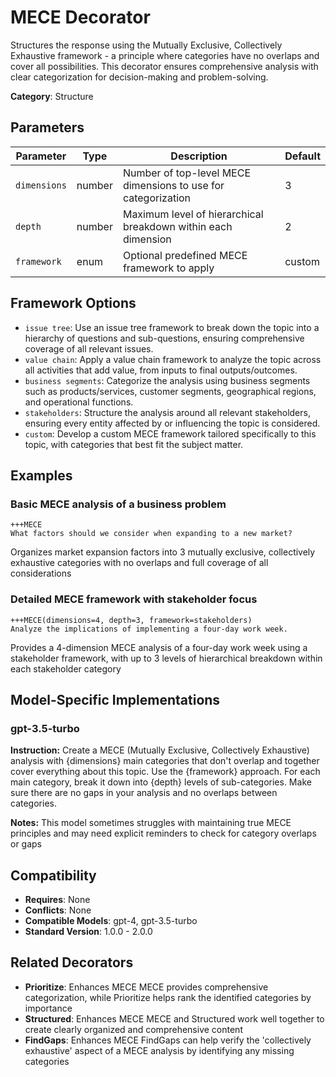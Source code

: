 # MECE Decorator

Structures the response using the Mutually Exclusive, Collectively Exhaustive framework - a principle where categories have no overlaps and cover all possibilities. This decorator ensures comprehensive analysis with clear categorization for decision-making and problem-solving.

**Category**: Structure

## Parameters

| Parameter | Type | Description | Default |
|-----------|------|-------------|--------|
| `dimensions` | number | Number of top-level MECE dimensions to use for categorization | 3 |
| `depth` | number | Maximum level of hierarchical breakdown within each dimension | 2 |
| `framework` | enum | Optional predefined MECE framework to apply | custom |

## Framework Options

- `issue tree`: Use an issue tree framework to break down the topic into a hierarchy of questions and sub-questions, ensuring comprehensive coverage of all relevant issues.
- `value chain`: Apply a value chain framework to analyze the topic across all activities that add value, from inputs to final outputs/outcomes.
- `business segments`: Categorize the analysis using business segments such as products/services, customer segments, geographical regions, and operational functions.
- `stakeholders`: Structure the analysis around all relevant stakeholders, ensuring every entity affected by or influencing the topic is considered.
- `custom`: Develop a custom MECE framework tailored specifically to this topic, with categories that best fit the subject matter.

## Examples

### Basic MECE analysis of a business problem

```
+++MECE
What factors should we consider when expanding to a new market?
```

Organizes market expansion factors into 3 mutually exclusive, collectively exhaustive categories with no overlaps and full coverage of all considerations

### Detailed MECE framework with stakeholder focus

```
+++MECE(dimensions=4, depth=3, framework=stakeholders)
Analyze the implications of implementing a four-day work week.
```

Provides a 4-dimension MECE analysis of a four-day work week using a stakeholder framework, with up to 3 levels of hierarchical breakdown within each stakeholder category

## Model-Specific Implementations

### gpt-3.5-turbo

**Instruction:** Create a MECE (Mutually Exclusive, Collectively Exhaustive) analysis with {dimensions} main categories that don't overlap and together cover everything about this topic. Use the {framework} approach. For each main category, break it down into {depth} levels of sub-categories. Make sure there are no gaps in your analysis and no overlaps between categories.

**Notes:** This model sometimes struggles with maintaining true MECE principles and may need explicit reminders to check for category overlaps or gaps


## Compatibility

- **Requires**: None
- **Conflicts**: None
- **Compatible Models**: gpt-4, gpt-3.5-turbo
- **Standard Version**: 1.0.0 - 2.0.0

## Related Decorators

- **Prioritize**: Enhances MECE MECE provides comprehensive categorization, while Prioritize helps rank the identified categories by importance
- **Structured**: Enhances MECE MECE and Structured work well together to create clearly organized and comprehensive content
- **FindGaps**: Enhances MECE FindGaps can help verify the 'collectively exhaustive' aspect of a MECE analysis by identifying any missing categories
